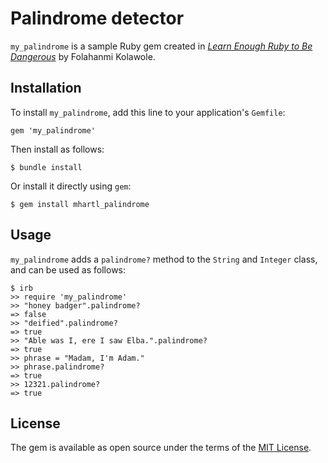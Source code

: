 <!-- # MyPalindrome

TODO: Delete this and the text below, and describe your gem

Welcome to your new gem! In this directory, you'll find the files you need to be able to package up your Ruby library into a gem. Put your Ruby code in the file `lib/my_palindrome`. To experiment with that code, run `bin/console` for an interactive prompt.

## Installation

TODO: Replace `UPDATE_WITH_YOUR_GEM_NAME_IMMEDIATELY_AFTER_RELEASE_TO_RUBYGEMS_ORG` with your gem name right after releasing it to RubyGems.org. Please do not do it earlier due to security reasons. Alternatively, replace this section with instructions to install your gem from git if you don't plan to release to RubyGems.org.

Install the gem and add to the application's Gemfile by executing:

    $ bundle add UPDATE_WITH_YOUR_GEM_NAME_IMMEDIATELY_AFTER_RELEASE_TO_RUBYGEMS_ORG

If bundler is not being used to manage dependencies, install the gem by executing:

    $ gem install UPDATE_WITH_YOUR_GEM_NAME_IMMEDIATELY_AFTER_RELEASE_TO_RUBYGEMS_ORG

## Usage

TODO: Write usage instructions here

## Development

After checking out the repo, run `bin/setup` to install dependencies. Then, run `rake test` to run the tests. You can also run `bin/console` for an interactive prompt that will allow you to experiment.

To install this gem onto your local machine, run `bundle exec rake install`. To release a new version, update the version number in `version.rb`, and then run `bundle exec rake release`, which will create a git tag for the version, push git commits and the created tag, and push the `.gem` file to [rubygems.org](https://rubygems.org).

## Contributing

Bug reports and pull requests are welcome on GitHub at https://github.com/[USERNAME]/my_palindrome. -->


# Palindrome detector

`my_palindrome` is a sample Ruby gem created in [*Learn Enough Ruby to Be Dangerous*](https://www.learnenough.com/ruby-tutorial) by Folahanmi Kolawole.

## Installation

To install `my_palindrome`, add this line to your application's `Gemfile`:

```
gem 'my_palindrome'
```

Then install as follows:

```
$ bundle install
```

Or install it directly using `gem`:

```
$ gem install mhartl_palindrome
```

## Usage

`my_palindrome` adds a `palindrome?` method to the `String` and `Integer` class, and can be used as follows:

```
$ irb
>> require 'my_palindrome'
>> "honey badger".palindrome?
=> false
>> "deified".palindrome?
=> true
>> "Able was I, ere I saw Elba.".palindrome?
=> true
>> phrase = "Madam, I'm Adam."
>> phrase.palindrome?
=> true
>> 12321.palindrome?
=> true
```

## License

The gem is available as open source under the terms of the [MIT License](https://opensource.org/licenses/MIT).